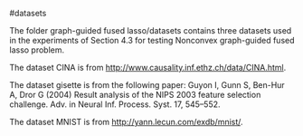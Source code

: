 #datasets

The folder graph-guided fused lasso/datasets contains three datasets used in the experiments of Section 4.3 for testing Nonconvex graph-guided fused lasso problem. 

The dataset CINA is from http://www.causality.inf.ethz.ch/data/CINA.html.

The dataset gisette is from the following paper:
Guyon I, Gunn S, Ben-Hur A, Dror G (2004) Result analysis of the NIPS 2003 feature selection challenge. Adv. in Neural Inf. Process. Syst. 17, 545–552. 

The dataset MNIST is from http://yann.lecun.com/exdb/mnist/.
